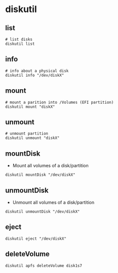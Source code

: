 # diskutil

## list

```shell
# list disks
diskutil list
```

## info

```shell
# info about a physical disk
diskutil info "/dev/diskX"
```

## mount

```shell
# mount a parition into /Volumes (EFI partition)
diskutil mount "diskX"
```

## unmount

```shell
# unmount partition
diskutil unmount "diskX"
```

## mountDisk

- Mount all volumes of a disk/partition

```shell
diskutil mountDisk "/dev/diskX"
```

## unmountDisk

- Unmount all volumes of a disk/partition

```shell
diskutil unmountDisk "/dev/diskX"
```

## eject

```shell
diskutil eject "/dev/diskX"
```

## deleteVolume

```shell
diskutil apfs deleteVolume disk1s7
```
